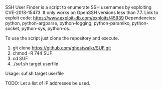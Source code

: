 
SSH User Finder is a script to enumerate SSH usernames by exploiting CVE-2018-15473. It only works on OpenSSH versions less than 7.7. Link to exploit code: https://www.exploit-db.com/exploits/45939 Dependencies: 
python, 
python-argparse, 
python-logging, 
python-paramiko, 
python-socket, 
python-sys, 
python-os. 

To use the script just clone the repository and execute.

1. git clone https://github.com/ghostwalkr/SUF.git
2. chmod -R 744 SUF
3. cd SUF
4. ./suf.sh target userfile

Usage: suf.sh target userfile

TODO:
Let a list of IP addresses be used.

